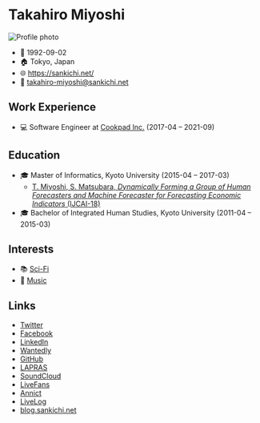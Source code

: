 # Takahiro Miyoshi

![Profile photo](https://www.gravatar.com/avatar/bce862d9ab172a7b03e836640014f6e6?s=256 "Playing the bass guitar at https://osafes.tokyo/archives/2018summer/")

- 🎂 1992-09-02
- 🏠 Tokyo, Japan
- 🌐 https://sankichi.net/
- 📧 takahiro-miyoshi@sankichi.net

## Work Experience

- 💻 Software Engineer at [Cookpad Inc.](https://info.cookpad.com/) (2017-04 – 2021-09)

## Education

- 🎓 Master of Informatics, Kyoto University (2015-04 – 2017-03)
  - [T. Miyoshi, S. Matsubara, *Dynamically Forming a Group of Human Forecasters and Machine Forecaster for Forecasting Economic Indicators* (IJCAI-18)](https://www.ijcai.org/proceedings/2018/64)
- 🎓 Bachelor of Integrated Human Studies, Kyoto University (2011-04 – 2015-03)

## Interests

- 📚 [Sci-Fi](https://sankichi.net/sci-fi)
- 🎸 [Music](https://sankichi.net/music)

## Links

- [Twitter](https://twitter.com/sankichi92)
- [Facebook](https://www.facebook.com/sankichi92)
- [LinkedIn](https://www.linkedin.com/in/sankichi92/)
- [Wantedly](https://www.wantedly.com/users/3174482)
- [GitHub](https://github.com/sankichi92)
- [LAPRAS](https://lapras.com/public/OQOEPCH)
- [SoundCloud](https://soundcloud.com/sankichi92)
- [LiveFans](https://www.livefans.jp/users/prf/B400c08315071a8f)
- [Annict](https://annict.jp/@sankichi92/watched)
- [LiveLog](https://livelog.ku-unplugged.net/members/1)
- [blog.sankichi.net](https://blog.sankichi.net/)
